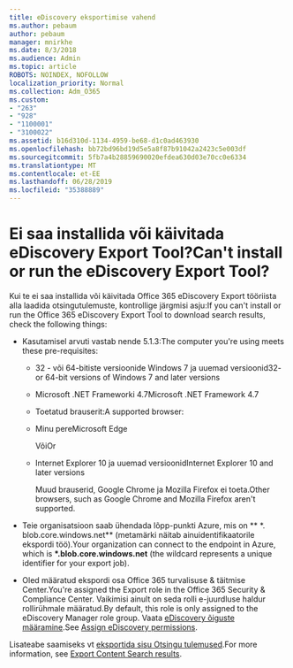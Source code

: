 ```yaml
---
title: eDiscovery eksportimise vahend
ms.author: pebaum
author: pebaum
manager: mnirkhe
ms.date: 8/3/2018
ms.audience: Admin
ms.topic: article
ROBOTS: NOINDEX, NOFOLLOW
localization_priority: Normal
ms.collection: Adm_O365
ms.custom:
- "263"
- "928"
- "1100001"
- "3100022"
ms.assetid: b16d310d-1134-4959-be68-d1c0ad463930
ms.openlocfilehash: bb72bd96bd19d5e5a8f87b91042a2423c5e003df
ms.sourcegitcommit: 5fb7a4b28859690020efdea630d03e70cc0e6334
ms.translationtype: MT
ms.contentlocale: et-EE
ms.lasthandoff: 06/28/2019
ms.locfileid: "35388889"
---
```

# <a name="cant-install-or-run-the-ediscovery-export-tool"></a><span data-ttu-id="6b8f2-102">Ei saa installida või käivitada eDiscovery Export Tool?</span><span class="sxs-lookup"><span data-stu-id="6b8f2-102">Can't install or run the eDiscovery Export Tool?</span></span>

<span data-ttu-id="6b8f2-103">Kui te ei saa installida või käivitada Office 365 eDiscovery Export tööriista alla laadida otsingutulemuste, kontrollige järgmisi asju:</span><span class="sxs-lookup"><span data-stu-id="6b8f2-103">If you can't install or run the Office 365 eDiscovery Export Tool to download search results, check the following things:</span></span>
  
- <span data-ttu-id="6b8f2-104">Kasutamisel arvuti vastab nende 5.1.3:</span><span class="sxs-lookup"><span data-stu-id="6b8f2-104">The computer you're using meets these pre-requisites:</span></span>

  - <span data-ttu-id="6b8f2-105">32 - või 64-bitiste versioonide Windows 7 ja uuemad versioonid</span><span class="sxs-lookup"><span data-stu-id="6b8f2-105">32- or 64-bit versions of Windows 7 and later versions</span></span>

  - <span data-ttu-id="6b8f2-106">Microsoft .NET Frameworki 4.7</span><span class="sxs-lookup"><span data-stu-id="6b8f2-106">Microsoft .NET Framework 4.7</span></span>

  - <span data-ttu-id="6b8f2-107">Toetatud brauserit:</span><span class="sxs-lookup"><span data-stu-id="6b8f2-107">A supported browser:</span></span>

  - <span data-ttu-id="6b8f2-108">Minu pere</span><span class="sxs-lookup"><span data-stu-id="6b8f2-108">Microsoft Edge</span></span>

    <span data-ttu-id="6b8f2-109">Või</span><span class="sxs-lookup"><span data-stu-id="6b8f2-109">Or</span></span>

  - <span data-ttu-id="6b8f2-110">Internet Explorer 10 ja uuemad versioonid</span><span class="sxs-lookup"><span data-stu-id="6b8f2-110">Internet Explorer 10 and later versions</span></span>

    <span data-ttu-id="6b8f2-111">Muud brauserid, Google Chrome ja Mozilla Firefox ei toeta.</span><span class="sxs-lookup"><span data-stu-id="6b8f2-111">Other browsers, such as Google Chrome and Mozilla Firefox aren't supported.</span></span>

- <span data-ttu-id="6b8f2-112">Teie organisatsioon saab ühendada lõpp-punkti Azure, mis on \*\* \*. blob.core.windows.net\*\* (metamärki näitab ainuidentifikaatorile ekspordi töö).</span><span class="sxs-lookup"><span data-stu-id="6b8f2-112">Your organization can connect to the endpoint in Azure, which is **\*.blob.core.windows.net** (the wildcard represents a unique identifier for your export job).</span></span>

- <span data-ttu-id="6b8f2-113">Oled määratud ekspordi osa Office 365 turvalisuse &amp; täitmise Center.</span><span class="sxs-lookup"><span data-stu-id="6b8f2-113">You're assigned the Export role in the Office 365 Security &amp; Compliance Center.</span></span> <span data-ttu-id="6b8f2-114">Vaikimisi ainult on seda rolli e-juurdluse haldur rollirühmale määratud.</span><span class="sxs-lookup"><span data-stu-id="6b8f2-114">By default, this role is only assigned to the eDiscovery Manager role group.</span></span> <span data-ttu-id="6b8f2-115">Vaata [eDiscovery õiguste määramine](https://support.office.com/article/assign-ediscovery-permissions-in-the-office-365-security-compliance-center-5b9a067b-9d2e-4aa5-bb33-99d8c0d0b5d7#moreinfo).</span><span class="sxs-lookup"><span data-stu-id="6b8f2-115">See [Assign eDiscovery permissions](https://support.office.com/article/assign-ediscovery-permissions-in-the-office-365-security-compliance-center-5b9a067b-9d2e-4aa5-bb33-99d8c0d0b5d7#moreinfo).</span></span>

<span data-ttu-id="6b8f2-116">Lisateabe saamiseks vt [eksportida sisu Otsingu tulemused](https://support.office.com/article/Export-Content-Search-results-from-the-Office-365-Security-Compliance-Center-ed48d448-3714-4c42-85f5-10f75f6a4278).</span><span class="sxs-lookup"><span data-stu-id="6b8f2-116">For more information, see [Export Content Search results](https://support.office.com/article/Export-Content-Search-results-from-the-Office-365-Security-Compliance-Center-ed48d448-3714-4c42-85f5-10f75f6a4278).</span></span>
  